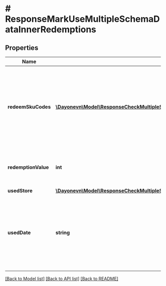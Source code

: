# # ResponseMarkUseMultipleSchemaDataInnerRedemptions

## Properties

Name | Type | Description | Notes
------------ | ------------- | ------------- | -------------
**redeemSkuCodes** | [**\Dayonevn\Model\ResponseCheckMultipleSchemaDataInnerRedemptionsRedeemSkuCodesInner[]**](ResponseCheckMultipleSchemaDataInnerRedemptionsRedeemSkuCodesInner.md) | Contains redeemed SKU information of the voucher (for voucher type is conditional and support sku) | [optional]
**redemptionValue** | **int** | Actual redemption value of voucher type &#x3D; conditional | [optional]
**usedStore** | [**\Dayonevn\Model\ResponseCheckMultipleSchemaDataInnerRedemptionsUsedStore**](ResponseCheckMultipleSchemaDataInnerRedemptionsUsedStore.md) |  | [optional]
**usedDate** | **string** | Date voucher marked as used in case the voucher has been redeemed. Format (YYYY-MM-DD HH:MM:SS) | [optional]

[[Back to Model list]](../../README.md#models) [[Back to API list]](../../README.md#endpoints) [[Back to README]](../../README.md)
